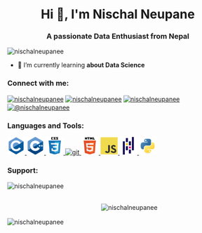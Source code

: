 <h1 align="center">Hi 👋, I'm Nischal Neupane</h1>
<h3 align="center">A passionate Data Enthusiast from Nepal</h3>

<p align="left"> <img src="https://komarev.com/ghpvc/?username=nischalneupanee&label=Profile%20views&color=0e75b6&style=flat" alt="nischalneupanee" /> </p>

- 🌱 I’m currently learning **about Data Science**

<h3 align="left">Connect with me:</h3>
<p align="left">
<a href="https://codepen.io/nischalneupanee" target="blank"><img align="center" src="https://raw.githubusercontent.com/rahuldkjain/github-profile-readme-generator/master/src/images/icons/Social/codepen.svg" alt="nischalneupanee" height="30" width="40" /></a>
<a href="https://linkedin.com/in/nischalneupanee" target="blank"><img align="center" src="https://raw.githubusercontent.com/rahuldkjain/github-profile-readme-generator/master/src/images/icons/Social/linked-in-alt.svg" alt="nischalneupanee" height="30" width="40" /></a>
<a href="https://instagram.com/nischalneupanee" target="blank"><img align="center" src="https://raw.githubusercontent.com/rahuldkjain/github-profile-readme-generator/master/src/images/icons/Social/instagram.svg" alt="nischalneupanee" height="30" width="40" /></a>
<a href="https://hashnode.com/@nischalneupanee" target="blank"><img align="center" src="https://raw.githubusercontent.com/rahuldkjain/github-profile-readme-generator/master/src/images/icons/Social/hashnode.svg" alt="@nischalneupanee" height="30" width="40" /></a>
</p>

<h3 align="left">Languages and Tools:</h3>
<p align="left"> <a href="https://www.cprogramming.com/" target="_blank" rel="noreferrer"> <img src="https://raw.githubusercontent.com/devicons/devicon/master/icons/c/c-original.svg" alt="c" width="40" height="40"/> </a> <a href="https://www.w3schools.com/cpp/" target="_blank" rel="noreferrer"> <img src="https://raw.githubusercontent.com/devicons/devicon/master/icons/cplusplus/cplusplus-original.svg" alt="cplusplus" width="40" height="40"/> </a> <a href="https://www.w3schools.com/css/" target="_blank" rel="noreferrer"> <img src="https://raw.githubusercontent.com/devicons/devicon/master/icons/css3/css3-original-wordmark.svg" alt="css3" width="40" height="40"/> </a> <a href="https://git-scm.com/" target="_blank" rel="noreferrer"> <img src="https://www.vectorlogo.zone/logos/git-scm/git-scm-icon.svg" alt="git" width="40" height="40"/> </a> <a href="https://www.w3.org/html/" target="_blank" rel="noreferrer"> <img src="https://raw.githubusercontent.com/devicons/devicon/master/icons/html5/html5-original-wordmark.svg" alt="html5" width="40" height="40"/> </a> <a href="https://developer.mozilla.org/en-US/docs/Web/JavaScript" target="_blank" rel="noreferrer"> <img src="https://raw.githubusercontent.com/devicons/devicon/master/icons/javascript/javascript-original.svg" alt="javascript" width="40" height="40"/> </a> <a href="https://pandas.pydata.org/" target="_blank" rel="noreferrer"> <img src="https://raw.githubusercontent.com/devicons/devicon/2ae2a900d2f041da66e950e4d48052658d850630/icons/pandas/pandas-original.svg" alt="pandas" width="40" height="40"/> </a> <a href="https://www.python.org" target="_blank" rel="noreferrer"> <img src="https://raw.githubusercontent.com/devicons/devicon/master/icons/python/python-original.svg" alt="python" width="40" height="40"/> </a> </p>

<h3 align="left">Support:</h3>
<p><a href="https://www.buymeacoffee.com/nischalneupanee"> <img align="left" src="https://cdn.buymeacoffee.com/buttons/v2/default-yellow.png" height="50" width="210" alt="nischalneupanee" /></a></p><br><br>

<p>&nbsp;<img align="center" src="https://github-readme-stats.vercel.app/api?username=nischalneupanee&show_icons=true&locale=en" alt="nischalneupanee" /></p>

<p><img align="center" src="https://github-readme-streak-stats.herokuapp.com/?user=nischalneupanee&" alt="nischalneupanee" /></p>
